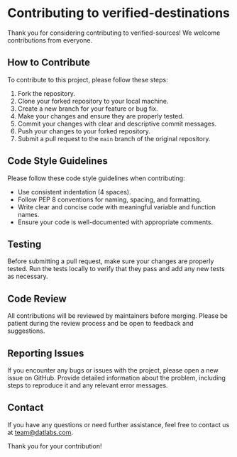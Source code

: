 # Contributing to verified-destinations

Thank you for considering contributing to verified-sources! We welcome contributions from everyone.

## How to Contribute

To contribute to this project, please follow these steps:

1. Fork the repository.
2. Clone your forked repository to your local machine.
3. Create a new branch for your feature or bug fix.
4. Make your changes and ensure they are properly tested.
5. Commit your changes with clear and descriptive commit messages.
6. Push your changes to your forked repository.
7. Submit a pull request to the `main` branch of the original repository.

## Code Style Guidelines

Please follow these code style guidelines when contributing:

- Use consistent indentation (4 spaces).
- Follow PEP 8 conventions for naming, spacing, and formatting.
- Write clear and concise code with meaningful variable and function names.
- Ensure your code is well-documented with appropriate comments.

## Testing

Before submitting a pull request, make sure your changes are properly tested. Run the tests locally to verify that they pass and add any new tests as necessary.

## Code Review

All contributions will be reviewed by maintainers before merging. Please be patient during the review process and be open to feedback and suggestions.

## Reporting Issues

If you encounter any bugs or issues with the project, please open a new issue on GitHub. Provide detailed information about the problem, including steps to reproduce it and any relevant error messages.

## Contact

If you have any questions or need further assistance, feel free to contact us at team@datlabs.com.

Thank you for your contribution!